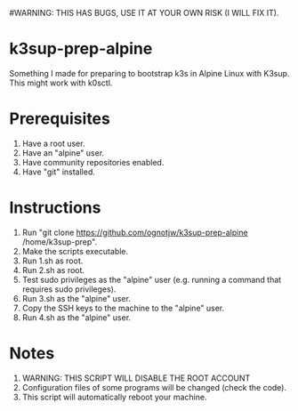 #WARNING: THIS HAS BUGS, USE IT AT YOUR OWN RISK (I WILL FIX IT).

# k3sup-prep-alpine
Something I made for preparing to bootstrap k3s in Alpine Linux with K3sup. This might work with k0sctl.

# Prerequisites
1. Have a root user.
2. Have an "alpine" user.
3. Have community repositories enabled.
4. Have "git" installed.

# Instructions
1. Run "git clone https://github.com/ognotjw/k3sup-prep-alpine /home/k3sup-prep".
2. Make the scripts executable.
3. Run 1.sh as root.
4. Run 2.sh as root.
5. Test sudo privileges as the "alpine" user (e.g. running a command that requires sudo privileges).
6. Run 3.sh as the "alpine" user.
7. Copy the SSH keys to the machine to the "alpine" user.
8. Run 4.sh as the "alpine" user.

# Notes
1. WARNING: THIS SCRIPT WILL DISABLE THE ROOT ACCOUNT
2. Configuration files of some programs will be changed (check the code).
3. This script will automatically reboot your machine.
